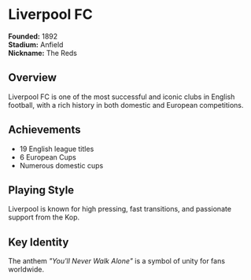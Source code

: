 # Liverpool FC

**Founded:** 1892  
**Stadium:** Anfield  
**Nickname:** The Reds  

## Overview
Liverpool FC is one of the most successful and iconic clubs in English football, with a rich history in both domestic and European competitions.

## Achievements
- 19 English league titles  
- 6 European Cups  
- Numerous domestic cups  

## Playing Style
Liverpool is known for high pressing, fast transitions, and passionate support from the Kop.

## Key Identity
The anthem *"You'll Never Walk Alone"* is a symbol of unity for fans worldwide.
